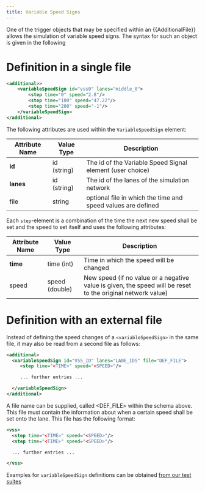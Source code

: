 ```yaml
---
title: Variable Speed Signs
---
```


One of the trigger objects that may be specified within an {{AdditionalFile}} allows the
simulation of variable speed signs. The syntax for such an object is given in the following

# Definition in a single file

```xml
<additional>>
    <variableSpeedSign id="vss0" lanes="middle_0">
        <step time="0" speed="2.8"/>
        <step time="100" speed="47.22"/>
        <step time="200" speed="-1"/>
    </variableSpeedSign>
</additional>
```


The following attributes are used within the `VariableSpeedSign` element:

| Attribute Name | Value Type  | Description                                                  |
| -------------- | ----------- | ------------------------------------------------------------ |
| **id**         | id (string) | The id of the Variable Speed Signal element (user choice)    |
| **lanes**      | id (string) | The id of the lanes of the simulation network                |
| file           | string      | optional file in which the time and speed values are defined |

Each `step`-element is a combination of the time the next new speed shall be set
and the speed to set itself and uses the following attributes:

| Attribute Name | Value Type     | Description                                                                                                 |
| -------------- | -------------- | ----------------------------------------------------------------------------------------------------------- |
| **time**       | time (int)     | Time in which the speed will be changed                                                                     |
| speed          | speed (double) | New speed (if no value or a negative value is given, the speed will be reset to the original network value) |

# Definition with an external file

Instead of defining the speed changes of a `<variableSpeedSign>` in the same file, it may also be read from a second file as follows:

```xml
<additional>
  <variableSpeedSign id="VSS_ID" lanes="LANE_IDS" file="DEF_FILE">
     <step time="<TIME>" speed="<SPEED>"/>

     ... further entries ...

  </variableSpeedSign>
</additional>
```

A file name can be supplied, called <DEF_FILE\> within the schema above. This file must contain the
information about when a certain speed shall be set onto the lane. This
file has the following format:

```xml
<vss>
  <step time="<TIME>" speed="<SPEED>"/>
  <step time="<TIME>" speed="<SPEED>"/>

  ... further entries ...

</vss>
```

Examples for `variableSpeedSign` definitions can be obtained [from our test suites](https://sumo.dlr.de/extractTest.php?path=sumo/extended/variable_speed_signs)
